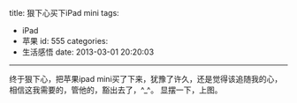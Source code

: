 title: 狠下心买下iPad mini
tags:
  - iPad
  - 苹果
id: 555
categories:
  - 生活感悟
date: 2013-03-01 20:20:03
---

终于狠下心，把苹果ipad mini买了下来，犹豫了许久，还是觉得该追随我的心，相信这我需要的，管他的，豁出去了，^_^。
显摆一下，上图。